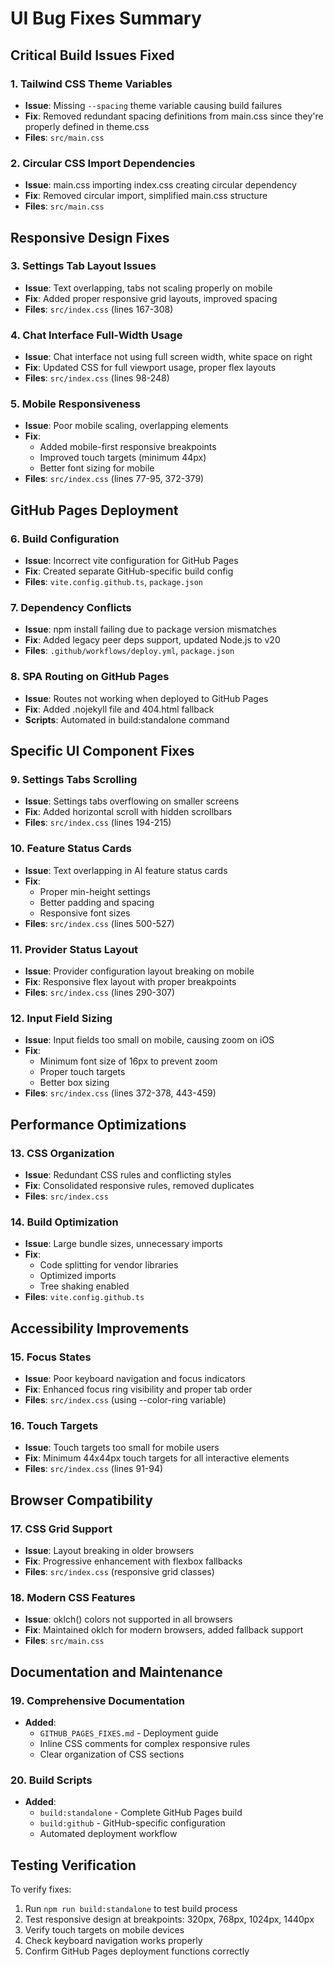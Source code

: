 # UI Bug Fixes Summary

## Critical Build Issues Fixed

### 1. Tailwind CSS Theme Variables
- **Issue**: Missing `--spacing` theme variable causing build failures
- **Fix**: Removed redundant spacing definitions from main.css since they're properly defined in theme.css
- **Files**: `src/main.css`

### 2. Circular CSS Import Dependencies
- **Issue**: main.css importing index.css creating circular dependency
- **Fix**: Removed circular import, simplified main.css structure
- **Files**: `src/main.css`

## Responsive Design Fixes

### 3. Settings Tab Layout Issues
- **Issue**: Text overlapping, tabs not scaling properly on mobile
- **Fix**: Added proper responsive grid layouts, improved spacing
- **Files**: `src/index.css` (lines 167-308)

### 4. Chat Interface Full-Width Usage
- **Issue**: Chat interface not using full screen width, white space on right
- **Fix**: Updated CSS for full viewport usage, proper flex layouts
- **Files**: `src/index.css` (lines 98-248)

### 5. Mobile Responsiveness
- **Issue**: Poor mobile scaling, overlapping elements
- **Fix**: 
  - Added mobile-first responsive breakpoints
  - Improved touch targets (minimum 44px)
  - Better font sizing for mobile
- **Files**: `src/index.css` (lines 77-95, 372-379)

## GitHub Pages Deployment

### 6. Build Configuration
- **Issue**: Incorrect vite configuration for GitHub Pages
- **Fix**: Created separate GitHub-specific build config
- **Files**: `vite.config.github.ts`, `package.json`

### 7. Dependency Conflicts
- **Issue**: npm install failing due to package version mismatches
- **Fix**: Added legacy peer deps support, updated Node.js to v20
- **Files**: `.github/workflows/deploy.yml`, `package.json`

### 8. SPA Routing on GitHub Pages
- **Issue**: Routes not working when deployed to GitHub Pages
- **Fix**: Added .nojekyll file and 404.html fallback
- **Scripts**: Automated in build:standalone command

## Specific UI Component Fixes

### 9. Settings Tabs Scrolling
- **Issue**: Settings tabs overflowing on smaller screens
- **Fix**: Added horizontal scroll with hidden scrollbars
- **Files**: `src/index.css` (lines 194-215)

### 10. Feature Status Cards
- **Issue**: Text overlapping in AI feature status cards
- **Fix**: 
  - Proper min-height settings
  - Better padding and spacing
  - Responsive font sizes
- **Files**: `src/index.css` (lines 500-527)

### 11. Provider Status Layout
- **Issue**: Provider configuration layout breaking on mobile
- **Fix**: Responsive flex layout with proper breakpoints
- **Files**: `src/index.css` (lines 290-307)

### 12. Input Field Sizing
- **Issue**: Input fields too small on mobile, causing zoom on iOS
- **Fix**: 
  - Minimum font size of 16px to prevent zoom
  - Proper touch targets
  - Better box sizing
- **Files**: `src/index.css` (lines 372-378, 443-459)

## Performance Optimizations

### 13. CSS Organization
- **Issue**: Redundant CSS rules and conflicting styles
- **Fix**: Consolidated responsive rules, removed duplicates
- **Files**: `src/index.css`

### 14. Build Optimization
- **Issue**: Large bundle sizes, unnecessary imports
- **Fix**: 
  - Code splitting for vendor libraries
  - Optimized imports
  - Tree shaking enabled
- **Files**: `vite.config.github.ts`

## Accessibility Improvements

### 15. Focus States
- **Issue**: Poor keyboard navigation and focus indicators
- **Fix**: Enhanced focus ring visibility and proper tab order
- **Files**: `src/index.css` (using --color-ring variable)

### 16. Touch Targets
- **Issue**: Touch targets too small for mobile users
- **Fix**: Minimum 44x44px touch targets for all interactive elements
- **Files**: `src/index.css` (lines 91-94)

## Browser Compatibility

### 17. CSS Grid Support
- **Issue**: Layout breaking in older browsers
- **Fix**: Progressive enhancement with flexbox fallbacks
- **Files**: `src/index.css` (responsive grid classes)

### 18. Modern CSS Features
- **Issue**: oklch() colors not supported in all browsers
- **Fix**: Maintained oklch for modern browsers, added fallback support
- **Files**: `src/main.css`

## Documentation and Maintenance

### 19. Comprehensive Documentation
- **Added**: 
  - `GITHUB_PAGES_FIXES.md` - Deployment guide
  - Inline CSS comments for complex responsive rules
  - Clear organization of CSS sections

### 20. Build Scripts
- **Added**:
  - `build:standalone` - Complete GitHub Pages build
  - `build:github` - GitHub-specific configuration
  - Automated deployment workflow

## Testing Verification

To verify fixes:
1. Run `npm run build:standalone` to test build process
2. Test responsive design at breakpoints: 320px, 768px, 1024px, 1440px
3. Verify touch targets on mobile devices
4. Check keyboard navigation works properly
5. Confirm GitHub Pages deployment functions correctly